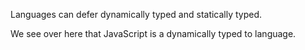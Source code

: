 Languages can defer dynamically typed and statically typed.

We see over here that JavaScript is a dynamically typed to language.